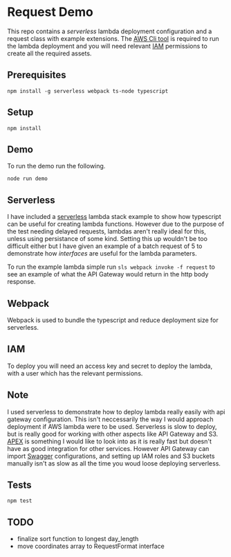 # Request Demo

This repo contains a _serverless_ lambda deployment configuration and a request class with example extensions. The [AWS Cli tool](https://aws.amazon.com/cli/) is required to run the lambda deployment and you will need relevant [IAM](https://aws.amazon.com/iam/) permissions to create all the required assets.

## Prerequisites

```
npm install -g serverless webpack ts-node typescript
```

## Setup

```
npm install
```

## Demo

To run the demo run the following.

```
node run demo
```

## Serverless

I have included a [serverless]() lambda stack example to show how typescript can be useful for creating lambda functions. However due to the purpose of the test needing delayed requests, lambdas aren't really ideal for this, unless using persistance of some kind. Setting this up wouldn't be too difficult either but I have given an example of a batch request of 5 to demonstrate how _interfaces_ are useful for the lambda parameters.

To run the example lambda simple run `sls webpack invoke -f request` to see an example of what the API Gateway would return in the http body response.

## Webpack

Webpack is used to bundle the typescript and reduce deployment size for serverless.

## IAM

To deploy you will need an access key and secret to deploy the lambda, with a user which has the relevant permissions.

## Note

I used serverless to demonstrate how to deploy lambda really easily with api gateway configuration. This isn't neccessarily the way I would approach deployment if AWS lambda were to be used. Serverless is slow to deploy, but is really good for working with other aspects like API Gateway and S3. [APEX](https://github.com/apex/apex) is something I would like to look into as it is really fast but doesn't have as good integration for other services. However API Gateway can import [Swagger](http://swagger.io/) configurations, and setting up IAM roles and S3 buckets manually isn't as slow as all the time you woud loose deploying serverless.

## Tests

```
npm test
```

## TODO

- finalize sort function to longest day_length
- move coordinates array to RequestFormat interface